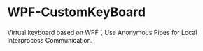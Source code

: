 # WPF-CustomKeyBoard

Virtual keyboard based on WPF；Use Anonymous Pipes for Local Interprocess Communication.
